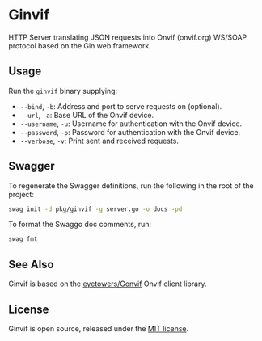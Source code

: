 # Ginvif

HTTP Server translating JSON requests into Onvif (onvif.org) WS/SOAP protocol based on the Gin web
framework.

## Usage

Run the `ginvif` binary supplying:

- `--bind`, `-b`: Address and port to serve requests on (optional).
- `--url`, `-a`: Base URL of the Onvif device.
- `--username`, `-u`: Username for authentication with the Onvif device.
- `--password`, `-p`: Password for authentication with the Onvif device.
- `--verbose`, `-v`: Print sent and received requests.

## Swagger

To regenerate the Swagger definitions, run the following in the root of the project:

```bash
swag init -d pkg/ginvif -g server.go -o docs -pd
```

To format the Swaggo doc comments, run:

```bash
swag fmt
```

## See Also

Ginvif is based on the [eyetowers/Gonvif](https://github.com/eyetowers/gonvif) Onvif client library.

## License

Ginvif is open source, released under the [MIT license](./LICENSE).
